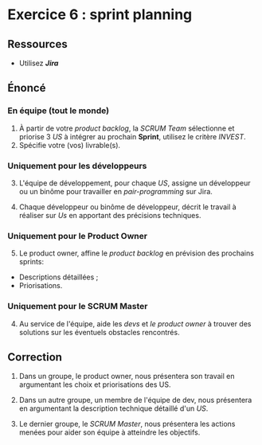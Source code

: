# Exercice 6 : sprint planning

## Ressources

- Utilisez ***Jira***

## Énoncé

### En équipe (tout le monde)

1. À partir de votre *product backlog*, la *SCRUM Team* sélectionne et priorise 3 *US* à intégrer au prochain **Sprint**, utilisez le critère *INVEST*.
2. Spécifie votre (vos) livrable(s).

### Uniquement pour les développeurs

3. L'équipe de développement, pour chaque *US*, assigne un développeur ou un binôme pour travailler en *pair-programming* sur Jira.

4. Chaque développeur ou binôme de développeur, décrit le travail à réaliser sur *Us* en apportant des précisions techniques.

### Uniquement pour le Product Owner

5. Le product owner, affine le *product backlog* en prévision des prochains sprints:
- Descriptions détaillées ;
- Priorisations.

### Uniquement pour le SCRUM Master

4. Au service de l'équipe, aide les *devs* et *le product owner* à trouver des solutions sur les éventuels obstacles rencontrés.

## Correction

1. Dans un groupe, le product owner, nous présentera son travail en argumentant les choix et priorisations des US.

2. Dans un autre groupe, un membre de l'équipe de dev, nous présentera en argumentant la description technique détaillé d'un *US*.

3. Le dernier groupe, le *SCRUM Master*, nous présentera les actions menées pour aider son équipe à atteindre les objectifs.

